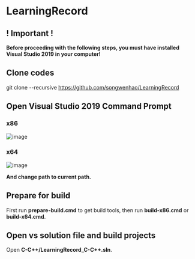 # LearningRecord

## ! Important !
**Before proceeding with the following steps, you must have installed Visual Studio 2019 in your computer!**

## Clone codes
git clone --recursive https://github.com/songwenhao/LearningRecord

## Open Visual Studio 2019 Command Prompt
### x86
![image](https://user-images.githubusercontent.com/11570113/159846227-d79197c9-4556-45c6-9cc6-ce94908a6174.png)

### x64
![image](https://user-images.githubusercontent.com/11570113/159846126-c89339fa-9cf9-484b-aa90-30c6c885f641.png)

**And change path to current path.**

## Prepare for build
First run **prepare-build.cmd** to get build tools, then run **build-x86.cmd** or **build-x64.cmd**.

## Open vs solution file and build projects
Open **C-C++/LearningRecord_C-C++.sln**.
